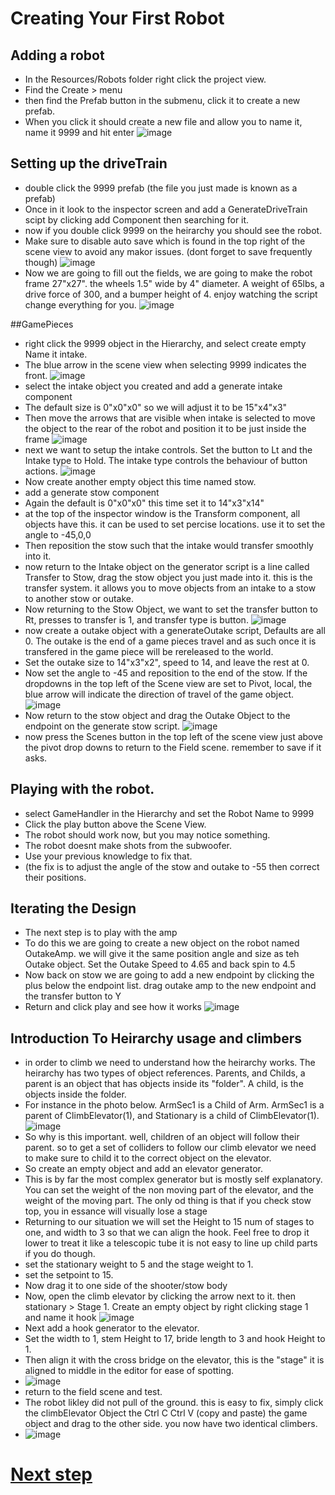 # Creating Your First Robot

## Adding a robot
* In the Resources/Robots folder right click the project view.
* Find the Create > menu
* then find the Prefab button in the submenu, click it to create a new prefab.
* When you click it should create a new file and allow you to name it, name it 9999 and hit enter
  ![image](https://github.com/user-attachments/assets/ac7dfc7e-0e68-49dd-a7f6-5eaf9777887a)

## Setting up the driveTrain
* double click the 9999 prefab (the file you just made is known as a prefab)
* Once in it look to the inspector screen and add a GenerateDriveTrain scipt by clicking add Component then searching for it.
* now if you double click 9999 on the heirarchy you should see the robot.
* Make sure to disable auto save which is found in the top right of the scene view to avoid any makor issues. (dont forget to save frequently though)
  ![image](https://github.com/user-attachments/assets/b521b7ce-e8e5-457a-9ed1-c3f965515bb4)
* Now we are going to fill out the fields, we are going to make the robot frame 27"x27". the wheels 1.5" wide by 4" diameter. A weight of 65lbs, a drive force of 300, and a bumper height of 4. enjoy watching the script change everything for you.
![image](https://github.com/user-attachments/assets/12bd97f1-7cd0-4cbc-8ceb-ceae38719b42)

##GamePieces
* right click the 9999 object in the Hierarchy, and select create empty Name it intake.
* The blue arrow in the scene view when selecting 9999 indicates the front.
  ![image](https://github.com/user-attachments/assets/fce78031-84c8-42a7-a3fd-ab431852a162)
* select the intake object you created and add a generate intake component
* The default size is 0"x0"x0" so we will adjust it to be 15"x4"x3"
* Then move the arrows that are visible when intake is selected to move the object to the rear of the robot and position it to be just inside the frame
 ![image](https://github.com/user-attachments/assets/e22d9e1e-c792-4d6a-b966-91bebd8224ac)
* next we want to setup the intake controls. Set the button to Lt and the Intake type to Hold. The intake type controls the behaviour of button actions.
  ![image](https://github.com/user-attachments/assets/39c41937-5557-42b9-ada6-67ee1d24ff56)
* Now create another empty object this time named stow.
* add a generate stow component
* Again the default is 0"x0"x0" this time set it to 14"x3"x14"
* at the top of the inspector window is the Transform component, all objects have this. it can be used to set percise locations. use it to set the angle to -45,0,0
* Then reposition the stow such that the intake would transfer smoothly into it.
* now return to the Intake object on the generator script is a line called Transfer to Stow, drag the stow object you just made into it. this is the transfer system. it allows you to move objects from an intake to a stow to another stow or outake.
* Now returning to the Stow Object, we want to set the transfer button to Rt, presses to transfer is 1, and transfer type is button.
  ![image](https://github.com/user-attachments/assets/53373702-1fac-4ee4-9b0f-7764fdaf7fe7)
* now create a outake object with a generateOutake script, Defaults are all 0. The outake is the end of a game pieces travel and as such once it is transfered in the game piece will be rereleased to the world.
* Set the outake size to 14"x3"x2", speed to 14, and leave the rest at 0.
* Now set the angle to -45 and reposition to the end of the stow. If the dropdowns in the top left of the Scene view are set to Pivot, local, the blue arrow will indicate the direction of travel of the game object.
![image](https://github.com/user-attachments/assets/d60d61da-1d5c-4ad6-a46a-e980fe18e198)
* Now return to the stow object and drag the Outake Object to the endpoint on the generate stow script.
  ![image](https://github.com/user-attachments/assets/1e202e89-67b9-4354-80d1-6434ec07605c)
* now press the Scenes button in the top left of the scene view just above the pivot drop downs to return to the Field scene. remember to save if it asks.

## Playing with the robot.
* select GameHandler in the Hierarchy and set the Robot Name to 9999
* Click the play button above the Scene View.
* The robot should work now, but you may notice something.
* The robot doesnt make shots from the subwoofer.
* Use your previous knowledge to fix that.
* (the fix is to adjust the angle of the stow and outake to -55 then correct their positions.

## Iterating the Design
* The next step is to play with the amp
* To do this we are going to create a new object on the robot named OutakeAmp. we will give it the same position angle and size as teh Outake object. Set the Outake Speed to 4.65 and back spin to 4.5
* Now back on stow we are going to add a new endpoint by clicking the plus below the endpoint list. drag outake amp to the new endpoint and the transfer button to Y
* Return and click play and see how it works
![image](https://github.com/user-attachments/assets/f32d63ca-876d-4c1d-90d7-006cd721f16d)


## Introduction To Heirarchy usage and climbers
* in order to climb we need to understand how the heirarchy works. The heirarchy has two types of object references. Parents, and Childs, a parent is an object that has objects inside its "folder". A child, is the objects inside the folder.
* For instance in the photo below. ArmSec1 is a Child of Arm. ArmSec1 is a parent of ClimbElevator(1), and Stationary is a child of ClimbElevator(1).
  ![image](https://github.com/user-attachments/assets/f220fc6e-64ee-47b2-8858-880c89f74bde)
* So why is this important. well, children of an object will follow their parent. so to get a set of colliders to follow our climb elevator we need to make sure to child it to the correct object on the elevator.
* So create an empty object and add an elevator generator.
* This is by far the most complex generator but is mostly self explanatory. You can set the weight of the non moving part of the elevator, and the weight of the moving part. The only od thing is that if you check stow top, you in essance will visually lose a stage
* Returning to our situation we will set the Height to 15 num of stages to one, and width to 3 so that we can align the hook. Feel free to drop it lower to treat it like a telescopic tube it is not easy to line up child parts if you do though.
* set the stationary weight to 5 and the stage weight to 1.
* set the setpoint to 15.
* Now drag it to one side of the shooter/stow body
* Now, open the climb elevator by clicking the arrow next to it. then stationary > Stage 1. Create an empty object by right clicking stage 1 and name it hook
![image](https://github.com/user-attachments/assets/44ed85d6-ed1a-44e9-b1fc-8f08076020f7)
* Next add a hook generator to the elevator.
* Set the width to 1, stem Height to 17, bride length to 3 and hook Height to 1.
* Then align it with the cross bridge on the elevator, this is the "stage" it is aligned to middle in the editor for ease of spotting.
* ![image](https://github.com/user-attachments/assets/439454c0-87f4-4a78-95c7-2b2436488b16)
* return to the field scene and test.
* The robot likley did not pull of the ground. this is easy to fix, simply click the climbElevator Object the Ctrl C Ctrl V (copy and paste) the game object and drag to the other side. you now have two identical climbers.
* ![image](https://github.com/user-attachments/assets/3581d7ef-6087-471f-a70d-719b5207621b)

# [Next step](https://github.com/masonmm3/MoSimBuilderDev/blob/main/Documentation/SecondRobot.md)



